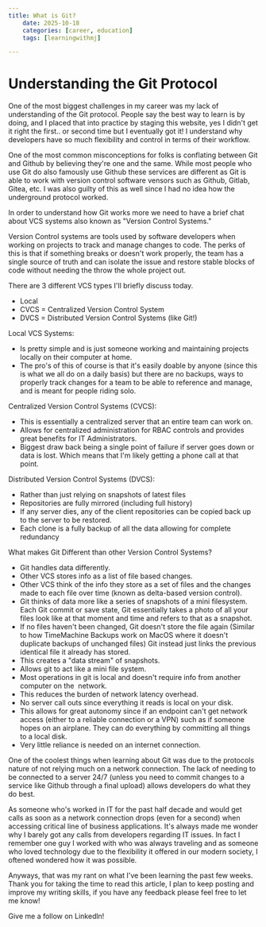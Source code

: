 ```yaml
---
title: What is Git?
    date: 2025-10-18
    categories: [career, education]
    tags: [learningwithmj]

---
```


# Understanding the Git Protocol


One of the most biggest challenges in my career was my lack of understanding of the Git protocol. People say the best way to learn is by doing, and I placed that into practice by staging this website, yes I didn't get it right the first.. or second time but I eventually got it! I understand why developers have so much flexibility and control in terms of their workflow. 

One of the most common misconceptions for folks is conflating between Git and Github by believing they're one and the same. While most people who use Git do also famously use Github these services are different as Git is able to work with version control software vensors such as Github, Gitlab, Gitea, etc. I was also guilty of this as well since I had no idea how the underground protocol worked.

In order to understand how Git works more we need to have a brief chat about VCS systems also known as "Version Control Systems."

Version Control systems are tools used by software developers when working on projects to track and manage changes to code. The perks of this is that if something breaks or doesn't work properly, the team has a single source of truth and can isolate the issue and restore stable blocks of code without needing the throw the whole project out. 

There are 3 different VCS types I'll briefly discuss today.

- Local 
- CVCS = Centralized Version Control System
- DVCS = Distributed Version Control Systems (like Git!)

Local VCS Systems:
 
 - Is pretty simple and is just someone working and maintaining projects locally on their computer at home. 
 - The pro's of this of course is that it's easily doable by anyone (since this is what we all do on a daily basis) but there are no backups, ways to properly track changes for a team to be able to reference and manage, and is meant for people riding solo. 

Centralized Version Control Systems (CVCS):
- This is essentially a centralized server that an entire team can work on. 
- Allows for centralized administration for RBAC controls and provides great benefits for IT Administrators. 
- Biggest draw back being a single point of failure if server goes down or data is lost. Which means that I'm likely getting a phone call at that point. 

Distributed Version Control Systems (DVCS):

- Rather than just relying on snapshots of latest files
- Repositories are fully mirrored (including full history)
- If any server dies, any of the client repositories can be copied back up to the server to be restored.
- Each clone is a fully backup of all the data allowing for complete redundancy

What makes Git Different than other Version Control Systems?

- Git handles data differently.
- Other VCS stores info as a list of file based changes.
- Other VCS think of the info they store as a set of files and the changes made to each file over time (known as delta-based version control).
- Git thinks of data more like a series of snapshots of a mini filesystem. Each Git commit or save state, Git essentially takes a photo of all your files look like at that moment and time and refers to that as a snapshot.
- If no files haven't been changed, Git doesn't store the file again (Similar to how TimeMachine Backups work on MacOS where it doesn't duplicate backups of unchanged files) Git instead just links the previous identical file it already has stored.
- This creates a "data stream" of snapshots.
- Allows git to act like a mini file system.
- Most operations in git is local and doesn't require info from another computer on the  network.
- This reduces the burden of network latency overhead.
- No server call outs since everything it reads is local on your disk.
- This allows for great autonomy since if an endpoint can't get network access (either to a reliable connection or a VPN) such as if someone hopes on an airplane. They can do everything by committing all things to a local disk.
- Very little reliance is needed on an internet connection.

One of the coolest things when learning about Git was due to the protocols nature of not relying much on a network connection. The lack of needing to be connected to a server 24/7 (unless you need to commit changes to a service like Github through a final upload) allows developers do what they do best.

As someone who's worked in IT for the past half decade and would get calls as soon as a network connection drops (even for a second) when accessing critical line of business applications. It's always made me wonder why I barely got any calls from developers regarding IT issues. In fact I remember one guy I worked with who was always traveling and as someone who loved technology due to the flexibility it offered in our modern society, I oftened wondered how it was possible. 

Anyways, that was my rant on what I've been learning the past few weeks. Thank you for taking the time to read this article, I plan to keep posting and improve my writing skills, if you have any feedback please feel free to let me know! 

Give me a follow on Linkedln! 